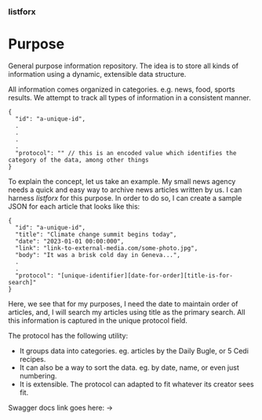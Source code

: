 ### listforx

# Purpose

General purpose information repository. The idea is to store all kinds of information using a dynamic, extensible data structure.
<br>

All information comes organized in categories. e.g. news, food, sports results. We attempt to track all types of information in a consistent manner.
<br>

```
{
  "id": "a-unique-id",
  .
  .
  .
  .
  "protocol": "" // this is an encoded value which identifies the category of the data, among other things
}
```

To explain the concept, let us take an example. My small news agency needs a quick and easy way to archive news articles written by us.
I can harness *listforx* for this purpose. In order to do so, I can create a sample JSON for each article that looks like this:
```
{
  "id": "a-unique-id",
  "title": "Climate change summit begins today",
  "date": "2023-01-01 00:00:000",
  "link": "link-to-external-media.com/some-photo.jpg",
  "body": "It was a brisk cold day in Geneva...",
  .
  .
  "protocol": "[unique-identifier][date-for-order][title-is-for-search]"
}
```

Here, we see that for my purposes, I need the date to maintain order of articles, and, I will search my articles using title as the primary search.
All this information is captured in the unique protocol field.

The protocol has the following utility:
  - It groups data into categories. eg. articles by the Daily Bugle, or 5 Cedi recipes.
  - It can also be a way to sort the data. eg. by date, name, or even just numbering.
  - It is extensible. The protocol can adapted to fit whatever its creator sees fit.

Swagger docs link goes here: ->


